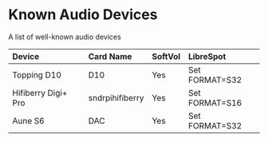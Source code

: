 # Known Audio Devices

A list of well-known audio devices

Device|Card Name|SoftVol|LibreSpot
:---|:---|:---|:---
Topping D10|D10|Yes|Set FORMAT=S32
Hifiberry Digi+ Pro|sndrpihifiberry|Yes|Set FORMAT=S16
Aune S6|DAC|Yes|Set FORMAT=S32

